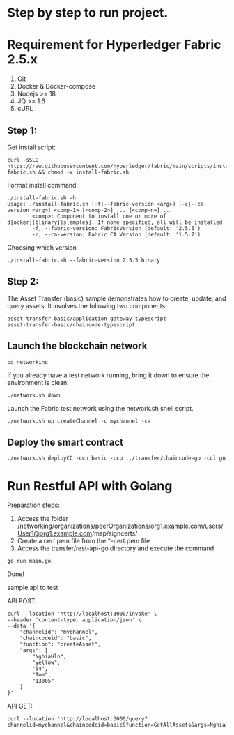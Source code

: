 Step by step to run project.
===============
# Requirement for Hyperledger Fabric 2.5.x
1. Git
2. Docker & Docker-compose
3. Nodejs >= 18
4. JQ >= 1.6
5. cURL

## Step 1:
Get install script:

```shell
curl -sSLO https://raw.githubusercontent.com/hyperledger/fabric/main/scripts/install-fabric.sh && chmod +x install-fabric.sh
```
Format install command:
```text
./install-fabric.sh -h
Usage: ./install-fabric.sh [-f|--fabric-version <arg>] [-c|--ca-version <arg>] <comp-1> [<comp-2>] ... [<comp-n>] ...
        <comp>: Component to install one or more of  d[ocker]|b[inary]|s[amples]. If none specified, all will be installed
        -f, --fabric-version: FabricVersion (default: '2.5.5')
        -c, --ca-version: Fabric CA Version (default: '1.5.7')
```
Choosing which version
```shell
./install-fabric.sh --fabric-version 2.5.5 binary
```
## Step 2:
The Asset Transfer (basic) sample demonstrates how to create, update, and query assets. It involves the following two components:
```text
asset-transfer-basic/application-gateway-typescript
asset-transfer-basic/chaincode-typescript
```
Launch the blockchain network
---------------

```shell
cd networking
```
If you already have a test network running, bring it down to ensure the environment is clean.
```shell
./network.sh down
```
Launch the Fabric test network using the network.sh shell script.
```shell
./network.sh up createChannel -c mychannel -ca
```
Deploy the smart contract
-------------------------

```shell
./network.sh deployCC -ccn basic -ccp ../transfer/chaincode-go -ccl go
```

# Run Restful API with Golang
Preparation steps:
1. Access the folder /networking/organizations/peerOrganizations/org1.example.com/users/User1@org1.example.com/msp/signcerts/
2. Create a cert.pem file from the *-cert.pem file
3. Access the transfer/rest-api-go directory and execute the command
```
go run main.go
```
Done!

sample api to test

API POST:
```curl
curl --location 'http://localhost:3000/invoke' \
--header 'content-type: application/json' \
--data '{
    "channelid": "mychannel",
    "chaincodeid": "basic",
    "function": "createAsset",
    "args": [
        "NghiaHln",
        "yellow",
        "54",
        "Tom",
        "13005"
    ]
}'
```
API GET:
```curl
curl --location 'http://localhost:3000/query?channelid=mychannel&chaincodeid=basic&function=GetAllAssets&args=NghiaHln'
```

